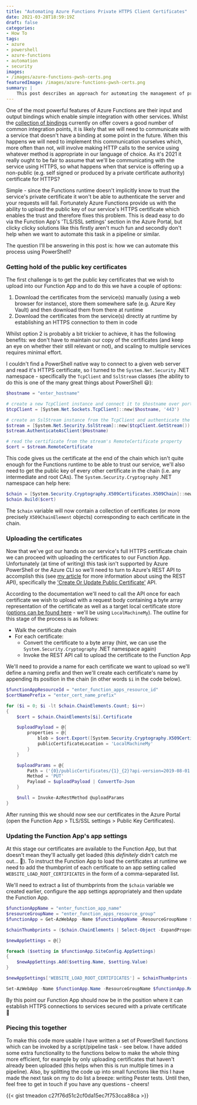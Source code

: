 ```yaml
---
title: "Automating Azure Functions Private HTTPS Client Certificates"
date: 2021-03-28T18:59:19Z
draft: false
categories:
- How To
tags:
- azure
- powershell
- azure-functions
- automation
- security
images:
- /images/azure-functions-pwsh-certs.png
featuredImage: /images/azure-functions-pwsh-certs.png
summary: | 
    This post describes an approach for automating the management of private client HTTPS certificates in your Azure Function Apps.
---
```


One of the most powerful features of Azure Functions are their input and output bindings which enable simple integration with other services.  Whilst the [collection of bindings](https://docs.microsoft.com/en-us/azure/azure-functions/functions-triggers-bindings?tabs=csharp#supported-bindings) currently on offer covers a good number of common integration points, it is likely that we will need to communicate with a service that doesn't have a binding at some point in the future.  When this happens we will need to implement this communication ourselves which, more often than not, will involve making HTTP calls to the service using whatever method is appropriate in our language of choice.  As it's 2021 it really ought to be fair to assume that we'll be communicating with the service using HTTPS, so what happens when that service is offering up a non-public (e.g. self signed or produced by a private certificate authority) certificate for HTTPS?

Simple - since the Functions runtime doesn't implicitly know to trust the service's private certificate it won't be able to authenticate the server and your requests will fail.  Fortunately Azure Functions provide us with the ability to upload the public key of our service's HTTPS certificate which enables the trust and therefore fixes this problem.  This is dead easy to do via the Function App's 'TLS/SSL settings' section in the Azure Portal, but clicky clicky solutions like this firstly aren't much fun and secondly don't help when we want to automate this task in a pipeline or similar.

The question I'll be answering in this post is: how we can automate this process using PowerShell?

### Getting hold of the public key certificates

The first challenge is to get the public key certificates that we wish to upload into our Function App and to do this we have a couple of options:

1. Download the certificates from the service(s) manually (using a web browser for instance), store them somewhere safe (e.g. Azure Key Vault) and then download them from there at runtime
2. Download the certificates from the service(s) directly at runtime by establishing an HTTPS connection to them in code

Whilst option 2 is probably a bit trickier to achieve, it has the following benefits: we don't have to maintain our copy of the certificates (and keep an eye on whether their still relevant or not), and scaling to multiple services requires minimal effort.

I couldn't find a PowerShell native way to connect to a given web server and read it's HTTPS certificate, so I turned to the `System.Net.Security` .NET namespace - specifically the `TcpClient` and `SslStream` classes (the ability to do this is one of the many great things about PowerShell :smiley:):

```PowerShell
$hostname = "enter_hostname"

# create a new TcpClient instance and connect it to $hostname over port 443
$tcpClient = [System.Net.Sockets.TcpClient]::new($hostname, '443')

# create an SslStream instance from the TcpClient and authenticate the server
$stream = [System.Net.Security.SslStream]::new($tcpClient.GetStream())
$stream.AuthenticateAsClient($Hostname)

# read the certificate from the stream's RemoteCertificate property
$cert = $stream.RemoteCertificate
```

This code gives us the certificate at the end of the chain which isn't quite enough for the Functions runtime to be able to trust our service, we'll also need to get the public key of every other certificate in the chain (i.e. any intermediate and root CAs).  The `System.Security.Cryptography` .NET namespace can help here:

```PowerShell
$chain = [System.Security.Cryptography.X509Certificates.X509Chain]::new()
$chain.Build($cert)
```

The `$chain` variable will now contain a collection of certificates (or more precisely `X509ChainElement` objects) corresponding to each certificate in the chain.

### Uploading the certificates

Now that we've got our hands on our service's full HTTPS certificate chain we can proceed with uploading the certificates to our Function App.  Unfortunately (at time of writing) this task isn't supported by Azure PowerShell or the Azure CLI so we'll need to turn to Azure's REST API to accomplish this (see [my article](https://blog.meadon.me/posts/extracting-function-app-info-rest-api/) for more information about using the REST API), specifically the ['Create Or Update Public Certificate'](https://docs.microsoft.com/en-us/rest/api/appservice/webapps/createorupdatepubliccertificate) API.

According to the documentation we'll need to call the API once for each certificate we wish to upload with a request body containing a byte array representation of the certificate as well as a target local certificate store ([options can be found here](https://docs.microsoft.com/en-us/rest/api/appservice/webapps/createorupdatepubliccertificate#publiccertificatelocation) - we'll be using `LocalMachineMy`).  The outline for this stage of the process is as follows:

- Walk the certificate chain
- For each certificate:
  - Convert the certificate to a byte array (hint, we can use the `System.Security.Cryptography` .NET namespace again)
  - Invoke the REST API call to upload the certificate to the Function App

We'll need to provide a name for each certificate we want to upload so we'll define a naming prefix and then we'll create each certificate's name by appending its position in the chain (in other words `$i` in the code below).

```PowerShell
$functionAppResourceId = "enter_function_apps_resource_id"
$certNamePrefix = "enter_cert_name_prefix"

for ($i = 0; $i -lt $chain.ChainElements.Count; $i++)
{
    $cert = $chain.ChainElements[$i].Certificate

    $uploadPayload = @{
        properties = @{
            blob = $cert.Export([System.Security.Cryptography.X509Certificates.X509ContentType]::Cert)
            publicCertificateLocation = 'LocalMachineMy'
        }
    }

    $uploadParams = @{
        Path = ('{0}/publicCertificates/{1}_{2}?api-version=2019-08-01' -f $functionAppResourceId, $certNamePrefix, $i)
        Method = 'PUT'
        Payload = $uploadPayload | ConvertTo-Json
    }

    $null = Invoke-AzRestMethod @uploadParams
}
```

After running this we should now see our certificates in the Azure Portal (open the Function App > TLS/SSL settings > Public Key Certificates).

### Updating the Function App's app settings

At this stage our certificates are available to the Function App, but that doesn't mean they'll actually get loaded (this _definitely_ didn't catch me out... :eyes:).  To instruct the Function App to load the certificates at runtime we need to add the thumbprint of each certificate to an app setting called `WEBSITE_LOAD_ROOT_CERTIFICATES` in the form of a comma-separated list.

We'll need to extract a list of thumbprints from the `$chain` variable we created earlier, configure the app settings appropriately and then update the Function App.

```PowerShell
$functionAppName = "enter_function_app_name"
$resourceGroupName = "enter_function_apps_resource_group"
$functionApp = Get-AzWebApp -Name $functionAppName -ResourceGroupName $ResourceGroupName -ErrorAction Stop

$chainThumbprints = ($chain.ChainElements | Select-Object -ExpandProperty Certificate).Thumbprint

$newAppSettings = @{}

foreach ($setting in $functionApp.SiteConfig.AppSettings)
{
    $newAppSettings.Add($setting.Name, $setting.Value)
}

$newAppSettings['WEBSITE_LOAD_ROOT_CERTIFICATES'] = $chainThumbprints -join ","

Set-AzWebApp -Name $functionApp.Name -ResourceGroupName $functionApp.ResourceGroup -AppSettings $newAppSettings
```

By this point our Function App should now be in the position where it can establish HTTPS connections to services secured with a private certificate :tada:

### Piecing this together

To make this code more usable I have written a set of PowerShell functions which can be invoked by a script/pipeline task - see below.  I have added some extra functionality to the functions below to make the whole thing more efficient, for example by only uploading certificates that haven't already been uploaded (this helps when this is run multiple times in a pipeline).  Also, by splitting the code up into small functions like this I have made the next task on my to do list a breeze: writing Pester tests.  Until then, feel free to get in touch if you have any questions - cheers!

{{< gist tmeadon c27f76d51c2cf0da15ec7f753cca88ca >}}
